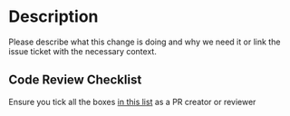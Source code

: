 # Description

Please describe what this change is doing and why we need it or link the issue ticket with the necessary context.

## Code Review Checklist

Ensure you tick all the boxes [in this list](https://github.com/chiamakaikeanyi/git-repos/blob/main/Checklist.md) as a PR creator or reviewer
